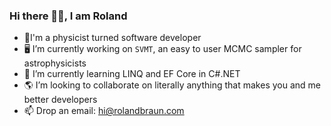### Hi there 🙋‍♂️, I am Roland

<!--
**RolandBraunDev/RolandBraunDev** is a ✨ _special_ ✨ repository because its `README.md` (this file) appears on your GitHub profile.

Here are some ideas to get you started:

- 🔭 I’m currently working on ...
- 🌱 I’m currently learning ...
- 👯 I’m looking to collaborate on ...
- 🤔 I’m looking for help with ...
- 💬 Ask me about ...
- 📫 How to reach me: ...
- 😄 Pronouns: ...
- ⚡ Fun fact: ...
-->
- 🔭I'm a physicist turned software developer
- 🖥 I’m currently working on `SVMT`, an easy to user MCMC sampler for astrophysicists  
- 🌱 I’m currently learning LINQ and EF Core in C#.NET 
- 🌎 I’m looking to collaborate on literally anything that makes you and me better developers
- 📫 Drop an email: hi@rolandbraun.com  
